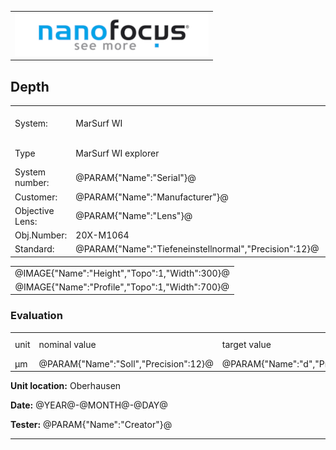 <!--   EvalAlgoName=grooveA2 -->



||
|-:|
|![](logo.png)|

## Depth



|||||
|-|-|-|-|
|System: |MarSurf WI |Calibration instruction:| VDI/VDE 2655 Part 1.2|
|Type| MarSurf WI explorer| Certificate number: |600410-44854376|
|System number:| @PARAM{"Name":"Serial"}@|||
|Customer:| @PARAM{"Name":"Manufacturer"}@|||
|Objective Lens: |@PARAM{"Name":"Lens"}@|||
|Obj.Number:| 20X-M1064|||
|Standard: |@PARAM{"Name":"Tiefeneinstellnormal","Precision":12}@|||

 


||
|:-:|
|@IMAGE{"Name":"Height","Topo":1,"Width":300}@|
|@IMAGE{"Name":"Profile","Topo":1,"Width":700}@|

 


### Evaluation

|||||||
|-|-|-|-|-|-|
|unit|nominal value|target value| | tolerance +/-| result|
| µm| @PARAM{"Name":"Soll","Precision":12}@|  @PARAM{"Name":"d","Precision":8}@||| <spban id="control"> Ok</span>|
 

__Unit location:__ Oberhausen

__Date:__ @YEAR@-@MONTH@-@DAY@ 

__Tester:__ @PARAM{"Name":"Creator"}@

--- 


<div id="sumresults">  </div>

<script>

var PARAM = @PJSON{"Set":0}@;
var META = @MJSON{"Set":0}@;

var key = document.title;
var length = 0;
 
if(sessionStorage.getItem(key)) 
{
   length =  parseInt(sessionStorage.getItem(key));
 
} 

sessionStorage.setItem(key+length, JSON.stringify(PARAM));

length = length+1;
sessionStorage.setItem(key,length);



let table = document.createElement("table");
var row = null;
var head = table.insertRow();
head.insertCell().textContent = "";
head.insertCell().textContent = "";

var average =0.0;
for(let i = 0; i<length;++i)
{
    
	var data = JSON.parse(sessionStorage.getItem(key+i.toString()));
	
	row = table.insertRow();  // DOM method for creating table rows
    row.insertCell().textContent =  i.toString();      
    row.insertCell().textContent =  data["d"].value;
	
	average += data["d"].value;
   
	 
}
 
 row = table.insertRow();  // DOM method for creating table rows
 row.insertCell().textContent =  "Mittelwert";      
 if(length >0 ) row.insertCell().textContent =  (average/length).toFixed(6);
	
// Adding the entire table to the   tag
document.getElementById("sumresults").appendChild(table);


let btn = document.createElement("button");
btn.id ="b1";
btn.innerHTML = "Reset Table";
btn.onclick = function () {
	 
  sessionStorage.setItem(key,0);
  window.location.reload(true);
};

document.getElementById("sumresults").appendChild(btn);


let btn2 = document.createElement("button");
btn2.id ="b1";
btn2.innerHTML = "Clear Storage";
btn2.onclick = function () {
	 
  sessionStorage.clear();
};
document.getElementById("sumresults").appendChild(btn2);


</script>

 